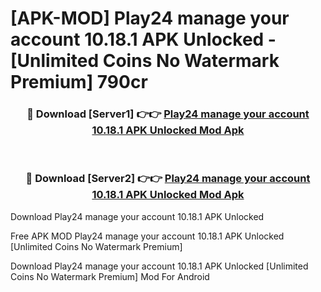# [APK-MOD] Play24  manage your account 10.18.1 APK Unlocked - [Unlimited Coins No Watermark Premium] 790cr



<div align="center">
<h3>🔴 Download [Server1] 👉👉 <a href="https://momento.my/?title=Play24__manage_your_account_10.18.1_APK_Unlocked">Play24  manage your account 10.18.1 APK Unlocked Mod Apk</a></h3><br>

<h3>🔴 Download [Server2] 👉👉 <a href="https://momento.my/?title=Play24__manage_your_account_10.18.1_APK_Unlocked">Play24  manage your account 10.18.1 APK Unlocked Mod Apk</a></h3>
</div>



Download Play24  manage your account 10.18.1 APK Unlocked 

Free APK MOD Play24  manage your account 10.18.1 APK Unlocked [Unlimited Coins No Watermark Premium]

Download Play24  manage your account 10.18.1 APK Unlocked [Unlimited Coins No Watermark Premium] Mod For Android
